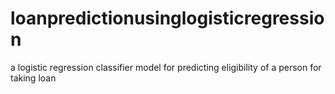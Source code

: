 # loanpredictionusinglogisticregression
a logistic regression classifier model for predicting eligibility of a person for taking loan

